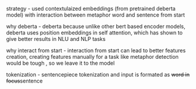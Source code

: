 strategy - used contextulaized embeddings (from pretrained deberta model) with interaction between metaphor word and sentence from start

why deberta - deberta because unlike other bert based encoder models, deberta uses position embeddings in self attention, which has shown to give better results in NLU and NLP tasks

why interact from start - interaction from start can lead to better features creation, creating features manually for a task like metaphor detection would be tough , so we leave it to the model

tokenization - sentencepiece tokenization and input is formated as <s>word in focus</s>sentence</s><pad>
